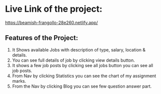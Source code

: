 # Live Link of the project:
https://beamish-frangollo-28e260.netlify.app/

## Features of the Project:
1. It Shows available Jobs with description of type, salary, location & details.
2. You can see full details of job by clicking view details button.
3. It shows a few job posts by clicking see all jobs button you can see all job posts.
4. From Nav by clicking Statistics you can see the chart of my assignment marks.
5. From the Nav by clicking Blog you can see few question answer part.
